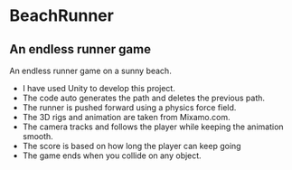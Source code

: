# BeachRunner
## An endless runner game

An endless runner game on a sunny beach. 
- I have used Unity to develop this project. 
- The code auto generates the path and deletes the previous path. 
- The runner is pushed forward using a physics force field. 
- The 3D rigs and animation are taken from Mixamo.com. 
- The camera tracks and follows the player while keeping the animation smooth.
- The score is based on how long the player can keep going
- The game ends when you collide on any object.


